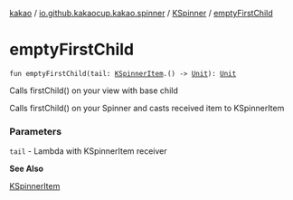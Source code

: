 [kakao](../../index.md) / [io.github.kakaocup.kakao.spinner](../index.md) / [KSpinner](index.md) / [emptyFirstChild](./empty-first-child.md)

# emptyFirstChild

`fun emptyFirstChild(tail: `[`KSpinnerItem`](../-k-spinner-item/index.md)`.() -> `[`Unit`](https://kotlinlang.org/api/latest/jvm/stdlib/kotlin/-unit/index.html)`): `[`Unit`](https://kotlinlang.org/api/latest/jvm/stdlib/kotlin/-unit/index.html)

Calls firstChild() on your view with base child

Calls firstChild() on your Spinner and casts received item to KSpinnerItem

### Parameters

`tail` - Lambda with KSpinnerItem receiver

**See Also**

[KSpinnerItem](../-k-spinner-item/index.md)

